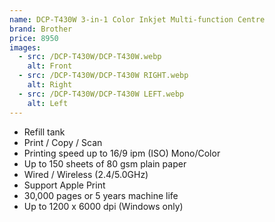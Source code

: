 ```yaml
---
name: DCP-T430W 3-in-1 Color Inkjet Multi-function Centre
brand: Brother
price: 8950
images:
  - src: /DCP-T430W/DCP-T430W.webp
    alt: Front
  - src: /DCP-T430W/DCP-T430W RIGHT.webp
    alt: Right
  - src: /DCP-T430W/DCP-T430W LEFT.webp
    alt: Left
---
```


* Refill tank
* Print / Copy / Scan
* Printing speed up to 16/9 ipm (ISO) Mono/Color
* Up to 150 sheets of 80 gsm plain paper
* Wired / Wireless (2.4/5.0GHz)
* Support Apple Print
* 30,000 pages or  5 years machine life
* Up to 1200 x 6000 dpi (Windows only)
